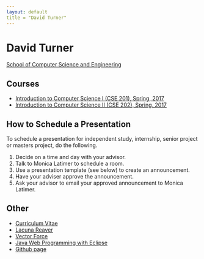 ```yaml
---
layout: default
title = "David Turner"
---
```


# David Turner 

[School of Computer Science and Engineering](https://cns.csusb.edu/cse)

## Courses

* [Introduction to Computer Science I (CSE 201), Spring, 2017](https://github.com/csusbdt/201-2017-spring/wiki/)
* [Introduction to Computer Science II (CSE 202), Spring, 2017](https://github.com/csusbdt/csusbdt.github.com/wiki/CSE-202)

## How to Schedule a Presentation

To schedule a presentation for independent study, internship, 
senior project or masters project, do the following.

1. Decide on a time and day with your advisor.
1. Talk to Monica Latimer to schedule a room.  
1. Use a presentation template (see below) to create an announcement.
1. Have your adviser approve the announcement.
1. Ask your advisor to email your approved announcement to Monica Latimer.

## Other

* [Curriculum Vitae](http://cse.csusb.edu/turner/cv.html)
* [Lacuna Reaver](http://cse.csusb.edu/lr/)
* [Vector Force](http://marketplace.xbox.com/en-US/Product/VectorForce/66acd000-77fe-1000-9115-d80258550304)
* [Java Web Programming with Eclipse](http://cse.csusb.edu/turner/java_web_programming/)
* [Github page](https://github.com/csusbdt/)

<!--
## Master's Projects

    <ul>
      <li><a href="https://github.com/csusbdt/masters_latex_template">CSE 690 Latex Template</a></li>
      <li><a href="http://scholarworks.lib.csusb.edu/etd/270/">Thanh Ho. Cloth - Modeling, Deformation, and Simulation</a></li>
      <li><a href="http://scholarworks.lib.csusb.edu/etd/139/">Gerren Willis. Antics: A Cross Platform Mobile Game</a></li>
      <li><a href="http://scholarworks.lib.csusb.edu/etd/424/">Mike Korcha: CoyoteLab - Linux Containers for Educational Use</a></li>
      <li><a href="http://cse.csusb.edu/turner/690/example_projects/">Older projects</a></li>
    </ul>

    <h2>Other</h2>

    <ul>
      <li><a href="http://sites.google.com/site/csusbdt/home">Some old courses</a></li>
      <li><a href="pubs/">Publications</a></li>
    </ul>

      </section>
    </div>
-->
 
